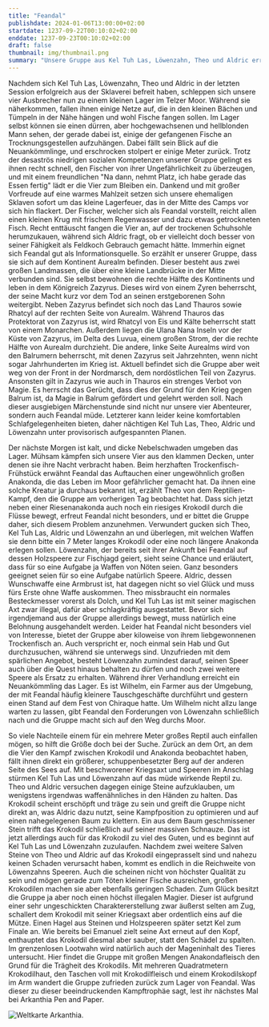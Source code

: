 ```yaml
---
title: "Feandal"
publishdate: 2024-01-06T13:00:00+02:00
startdate: 1237-09-22T00:10:02+02:00
enddate: 1237-09-23T00:10:02+02:00
draft: false
thumbnail: img/thumbnail.png
summary: "Unsere Gruppe aus Kel Tuh Las, Löwenzahn, Theo und Aldric erreicht ein diesmal das Lager im Telzer Moor, welches sie beim letzten Mal entdeckt haben. Hier lernen Sie Feandal den Fischer kennen, welcher ihnen erstmal kurz zusammenfasst, in welchem Land und in welcher Welt Sie sich überhaupt befinden. Nach einer Nacht im Lager von Feandal hat der noch einen Auftrag für unsere Gruppe. Wie dieser lautet und wie sich die Vier hierbei anstellen, erfahrt ihr hier:"
---
```


Nachdem sich Kel Tuh Las, Löwenzahn, Theo und Aldric in der letzten Session erfolgreich aus der Sklaverei befreit haben, schleppen sich unsere vier Ausbrecher nun zu einem kleinen Lager im Telzer Moor. Während sie näherkommen, fallen ihnen einige Netze auf, die in den kleinen Bächen und Tümpeln in der Nähe hängen und wohl Fische fangen sollen. Im Lager selbst können sie einen dürren, aber hochgewachsenen und hellblonden Mann sehen, der gerade dabei ist, einige der gefangenen Fische an Trocknungsgestellen aufzuhängen. Dabei fällt sein Blick auf die Neuankömmlinge, und erschrocken stolpert er einige Meter zurück. Trotz der desaströs niedrigen sozialen Kompetenzen unserer Gruppe gelingt es ihnen recht schnell, den Fischer von ihrer Ungefährlichkeit zu überzeugen, und mit einem freundlichen "Na dann, nehmt Platz, ich habe gerade das Essen fertig" lädt er die Vier zum Bleiben ein. Dankend und mit großer Vorfreude auf eine warmes Mahlzeit setzen sich unsere ehemaligen Sklaven sofort um das kleine Lagerfeuer, das in der Mitte des Camps vor sich hin flackert. Der Fischer, welcher sich als Feandal vorstellt, reicht allen einen kleinen Krug mit frischem Regenwasser und dazu etwas getrockneten Fisch. Recht enttäuscht fangen die Vier an, auf der trockenen Schuhsohle herumzukauen, während sich Aldric fragt, ob er vielleicht doch besser von seiner Fähigkeit als Feldkoch Gebrauch gemacht hätte. Immerhin eignet sich Feandal gut als Informationsquelle. So erzählt er unserer Gruppe, dass sie sich auf dem Kontinent Aurealm befinden. Dieser besteht aus zwei großen Landmassen, die über eine kleine Landbrücke in der Mitte verbunden sind. Sie selbst bewohnen die rechte Hälfte des Kontinents und leben in dem Königreich Zazyrus. Dieses wird von einem Zyren beherrscht, der seine Macht kurz vor dem Tod an seinen erstgeborenen Sohn weitergibt. Neben Zazyrus befindet sich noch das Land Thauros sowie Rhatcyl auf der rechten Seite von Aurealm. Während Thauros das Protektorat von Zazyrus ist, wird Rhatcyl von Eis und Kälte beherrscht statt von einem Monarchen. Außerdem liegen die Ulana Nana Inseln vor der Küste von Zazyrus, im Delta des Luvua, einem großen Strom, der die rechte Hälfte von Aurealm durchzieht. Die andere, linke Seite Aurealms wird von den Balrumern beherrscht, mit denen Zazyrus seit Jahrzehnten, wenn nicht sogar Jahrhunderten im Krieg ist. Aktuell befindet sich die Gruppe aber weit weg von der Front in der Nordmarsch, dem nordöstlichen Teil von Zazyrus. Ansonsten gilt in Zazyrus wie auch in Thauros ein strenges Verbot von Magie. Es herrscht das Gerücht, dass dies der Grund für den Krieg gegen Balrum ist, da Magie in Balrum gefördert und gelehrt werden soll. Nach dieser ausgiebigen Märchenstunde sind nicht nur unsere vier Abenteurer, sondern auch Feandal müde. Letzterer kann leider keine komfortablen Schlafgelegenheiten bieten, daher nächtigen Kel Tuh Las, Theo, Aldric und Löwenzahn unter provisorisch aufgespannten Planen.

Der nächste Morgen ist kalt, und dicke Nebelschwaden umgeben das Lager. Mühsam kämpfen sich unsere Vier aus den klammen Decken, unter denen sie ihre Nacht verbracht haben. Beim herzhaften Trockenfisch-Frühstück erwähnt Feandal das Auftauchen einer ungewöhnlich großen Anakonda, die das Leben im Moor gefährlicher gemacht hat. Da ihnen eine solche Kreatur ja durchaus bekannt ist, erzählt Theo von dem Reptilien-Kampf, den die Gruppe am vorherigen Tag beobachtet hat. Dass sich jetzt neben einer Riesenanakonda auch noch ein riesiges Krokodil durch die Flüsse bewegt, erfreut Feandal nicht besonders, und er bittet die Gruppe daher, sich diesem Problem anzunehmen. Verwundert gucken sich Theo, Kel Tuh Las, Aldric und Löwenzahn an und überlegen, mit welchen Waffen sie denn bitte ein 7 Meter langes Krokodil oder eine noch längere Anakonda erlegen sollen. Löwenzahn, der bereits seit ihrer Ankunft bei Feandal auf dessen Holzspeere zur Fischjagd geiert, sieht seine Chance und erläutert, dass für so eine Aufgabe ja Waffen von Nöten seien. Ganz besonders geeignet seien für so eine Aufgabe natürlich Speere. Aldric, dessen Wunschwaffe eine Armbrust ist, hat dagegen nicht so viel Glück und muss fürs Erste ohne Waffe auskommen. Theo missbraucht ein normales Besteckmesser vorerst als Dolch, und Kel Tuh Las ist mit seiner magischen Axt zwar illegal, dafür aber schlagkräftig ausgestattet. Bevor sich irgendjemand aus der Gruppe allerdings bewegt, muss natürlich eine Belohnung ausgehandelt werden. Leider hat Feandal nicht besonders viel von Interesse, bietet der Gruppe aber kiloweise von ihrem liebgewonnenen Trockenfisch an. Auch verspricht er, noch einmal sein Hab und Gut durchzusuchen, während sie unterwegs sind. Unzufrieden mit dem spärlichen Angebot, besteht Löwenzahn zumindest darauf, seinen Speer auch über die Quest hinaus behalten zu dürfen und noch zwei weitere Speere als Ersatz zu erhalten. Während ihrer Verhandlung erreicht ein Neuankömmling das Lager. Es ist Wilhelm, ein Farmer aus der Umgebung, der mit Feandal häufig kleinere Tauschgeschäfte durchführt und gestern einen Stand auf dem Fest von Chiraque hatte. Um Wilhelm nicht allzu lange warten zu lassen, gibt Feandal den Forderungen von Löwenzahn schließlich nach und die Gruppe macht sich auf den Weg durchs Moor.

So viele Nachteile einem für ein mehrere Meter großes Reptil auch einfallen mögen, so hilft die Größe doch bei der Suche. Zurück an dem Ort, an dem die Vier den Kampf zwischen Krokodil und Anakonda beobachtet haben, fällt ihnen direkt ein größerer, schuppenbesetzter Berg auf der anderen Seite des Sees auf. Mit beschworener Kriegsaxt und Speeren im Anschlag stürmen Kel Tuh Las und Löwenzahn auf das müde wirkende Reptil zu. Theo und Aldric versuchen dagegen einige Steine aufzuklauben, um wenigstens irgendwas waffenähnliches in den Händen zu halten. Das Krokodil scheint erschöpft und träge zu sein und greift die Gruppe nicht direkt an, was Aldric dazu nutzt, seine Kampfposition zu optimieren und auf einen nahegelegenen Baum zu klettern. Ein aus dem Baum geschmissener Stein trifft das Krokodil schließlich auf seiner massiven Schnauze. Das ist jetzt allerdings auch für das Krokodil zu viel des Guten, und es beginnt auf Kel Tuh Las und Löwenzahn zuzulaufen. Nachdem zwei weitere Salven Steine von Theo und Aldric auf das Krokodil eingeprasselt sind und nahezu keinen Schaden verursacht haben, kommt es endlich in die Reichweite von Löwenzahns Speeren. Auch die scheinen nicht von höchster Qualität zu sein und mögen gerade zum Töten kleiner Fische ausreichen, großen Krokodilen machen sie aber ebenfalls geringen Schaden. Zum Glück besitzt die Gruppe ja aber noch einen höchst illegalen Magier. Dieser ist aufgrund einer sehr ungeschickten Charaktererstellung zwar äußerst selten am Zug, schallert dem Krokodil mit seiner Kriegsaxt aber ordentlich eins auf die Mütze. Einen Hagel aus Steinen und Holzspeeren später setzt Kel zum Finale an. Wie bereits bei Emanuel zielt seine Axt erneut auf den Kopf, enthauptet das Krokodil diesmal aber sauber, statt den Schädel zu spalten. Im grenzenlosen Lootwahn wird natürlich auch der Mageninhalt des Tieres untersucht. Hier findet die Gruppe mit großen Mengen Anakondafleisch den Grund für die Trägheit des Krokodils. Mit mehreren Quadratmetern Krokodilhaut, den Taschen voll mit Krokodilfleisch und einem Krokodilskopf im Arm wandert die Gruppe zufrieden zurück zum Lager von Feandal. Was dieser zu dieser beeindruckenden Kampftrophäe sagt, lest ihr nächstes Mal bei Arkanthia Pen and Paper.

<div class="center">
  <img class="img-fluid" title="Weltkarte Arkanthia" alt="Weltkarte Arkanthia." src="./img/Arkanthia_Full_Map_Blog_1-4.jpg" />
</div>
